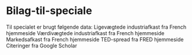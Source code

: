 # Bilag-til-speciale

Til specialet er brugt følgende data:
Ligevægtede industriafkast fra French hjemmeside
Værdivægtede industriafkast fra French hjemmeside
Markedsafkast fra French hjemmeside
TED-spread fra FRED hjemmeside
Citeringer fra Google Scholar




